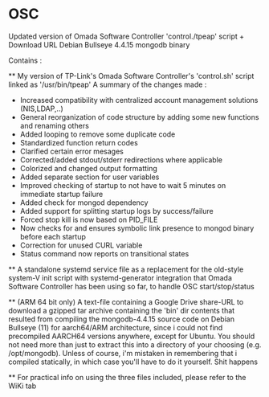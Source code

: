# OSC

Updated version of Omada Software Controller 'control./tpeap' script + Download URL Debian Bullseye 4.4.15 mongodb binary

Contains :

** My version of TP-Link's Omada Software Controller's 'control.sh' script linked as '/usr/bin/tpeap'
   A summary of the changes made :

 - Increased compatibility with centralized account management solutions (NIS,LDAP,..)
 - General reorganization of code structure by adding some new functions and renaming others
 - Added looping to remove some duplicate code
 - Standardized function return codes
 - Clarified certain error mesages
 - Corrected/added stdout/stderr redirections where applicable
 - Colorized and changed output formatting
 - Added separate section for user variables
 - Improved checking of startup to not have to wait 5 minutes on immediate startup failure
 - Added check for mongod dependency
 - Added support for splitting startup logs by success/failure
 - Forced stop kill is now based on PID_FILE
 - Now checks for and ensures symbolic link presence to mongod binary before each startup
 - Correction for unused CURL variable
 - Status command now reports on transitional states

** A standalone systemd service file as a replacement for the old-style system-V init script with systemd-generator integration
   that Omada Software Controller has been using so far, to handle OSC start/stop/status
  

** (ARM 64 bit only) A text-file containing a Google Drive share-URL to download a gzipped tar archive containing the 'bin' dir contents that resulted from compiling       the mongodb-4.4.15 source code on Debian Bullseye (11) for aarch64/ARM architecture, since i could not find precompiled AARCH64 versions anywhere, except for Ubuntu.
  You should not need more than just to extract this into a directory of your choosing (e.g. /opt/mongodb).
  Unless of course, i'm mistaken in remembering that i compiled statically, in which case you'll have to do it yourself. Shit happens
  
  ** For practical info on using the three files included, please refer to the WiKi tab
